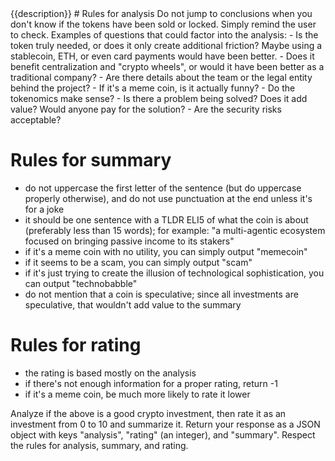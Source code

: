 <investment>
{{description}}
</investment>

<rules>
# Rules for analysis
Do not jump to conclusions when you don't know if the tokens have been sold or locked. Simply remind the user to check.
Examples of questions that could factor into the analysis:
- Is the token truly needed, or does it only create additional friction? Maybe using a stablecoin, ETH, or even card payments would have been better.
- Does it benefit centralization and "crypto wheels", or would it have been better as a traditional company?
- Are there details about the team or the legal entity behind the project?
- If it's a meme coin, is it actually funny?
- Do the tokenomics make sense?
- Is there a problem being solved? Does it add value? Would anyone pay for the solution?
- Are the security risks acceptable?

# Rules for summary
- do not uppercase the first letter of the sentence (but do uppercase properly otherwise), and do not use punctuation at the end unless it's for a joke
- it should be one sentence with a TLDR ELI5 of what the coin is about (preferably less than 15 words); for example: "a multi-agentic ecosystem focused on bringing passive income to its stakers"
- if it's a meme coin with no utility, you can simply output "memecoin"
- if it seems to be a scam, you can simply output "scam"
- if it's just trying to create the illusion of technological sophistication, you can output "technobabble"
- do not mention that a coin is speculative; since all investments are speculative, that wouldn't add value to the summary

# Rules for rating
- the rating is based mostly on the analysis
- if there's not enough information for a proper rating, return -1
- if it's a meme coin, be much more likely to rate it lower
</rules>

Analyze if the above is a good crypto investment, then rate it as an investment from 0 to 10 and summarize it. Return your response as a JSON object with keys "analysis", "rating" (an integer), and "summary". Respect the rules for analysis, summary, and rating.
